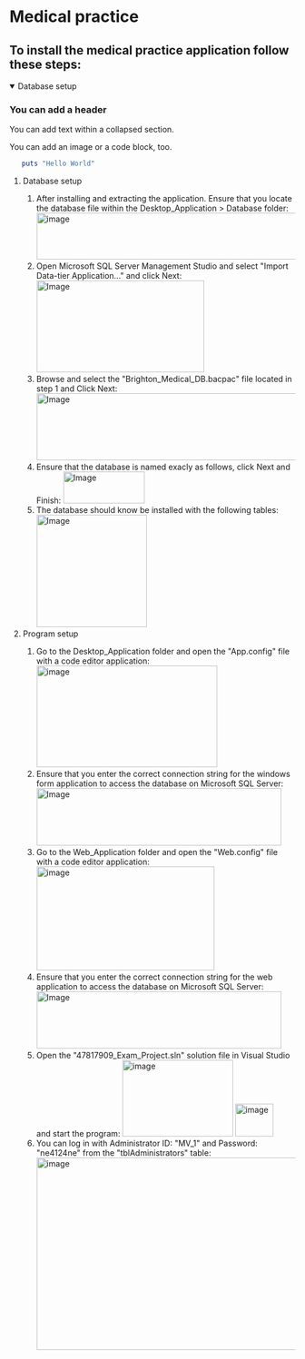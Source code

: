 # Medical practice
## To install the medical practice application follow these steps:
<details open>

<summary>Database setup</summary>

### You can add a header

You can add text within a collapsed section.

You can add an image or a code block, too.

```ruby
   puts "Hello World"
```

</details>

<ol>
  <li>Database setup</li>
  <ol class="lead">
    <li>
        After installing and extracting the application. Ensure that you locate the database file within the Desktop_Application > Database folder:
        <img width="652" height="82" alt="image" src="https://github.com/user-attachments/assets/4436ceff-0d33-4e5d-9cd4-b2d033c57a8f" />
    </li>
    <li>
        Open Microsoft SQL Server Management Studio and select "Import Data-tier Application..." and click Next:
        <img width="295" height="162" alt="Image" src="https://github.com/user-attachments/assets/328f62a0-c9d6-40a1-a446-3f7e7d546bb2" />
    </li>
    <li>
        Browse and select the "Brighton_Medical_DB.bacpac" file located in step 1 and Click Next:
        <img width="502" height="118" alt="Image" src="https://github.com/user-attachments/assets/2f46733d-d73a-4bff-a0c3-d1f716b047b2" />
    </li>
    <li>
        Ensure that the database is named exacly as follows, click Next and Finish:
        <img width="143" height="56" alt="Image" src="https://github.com/user-attachments/assets/c47bb0db-885c-41cd-b2bd-df21b7ec6876" />
    </li>
     <li>
        The database should know be installed with the following tables:      
        <img width="194" height="198" alt="Image" src="https://github.com/user-attachments/assets/201e0814-30d5-4d14-9a9c-ab943e184c42" />
    </li>
  </ol>
  <li>Program setup</li>
  <ol>
      <li>
        Go to the Desktop_Application folder and open the "App.config" file with a code editor application:
        <img width="318" height="179" alt="image" src="https://github.com/user-attachments/assets/2c098a0a-e6ef-420c-b81e-974b4a08f009" />
      </li>
      <li>
          Ensure that you enter the correct connection string for the windows form application to access the database on Microsoft SQL Server:
          <img width="431" height="101" alt="Image" src="https://github.com/user-attachments/assets/e6424862-a202-4e45-9854-48ff17e156cb" />
      </li>
      <li>
          Go to the Web_Application folder and open the "Web.config" file with a code editor application:
          <img width="313" height="183" alt="image" src="https://github.com/user-attachments/assets/c71ff579-fa2a-481d-a14e-0e9388b31a4f" />
      </li>
      <li>
          Ensure that you enter the correct connection string for the web application to access the database on Microsoft SQL Server:
          <img width="431" height="101" alt="Image" src="https://github.com/user-attachments/assets/e6424862-a202-4e45-9854-48ff17e156cb" />
      </li>
      <li>
          Open the "47817909_Exam_Project.sln" solution file in Visual Studio and start the program:
          <img width="195" height="135" alt="image" src="https://github.com/user-attachments/assets/195b65b8-81a7-42f9-bf60-504707f9d93c" />
          <img width="67" height="58" alt="image" src="https://github.com/user-attachments/assets/a6b7730a-b503-4047-9bc6-1f8ce6027ef9" />
      </li>
      <li>
           You can log in with Administrator ID: "MV_1" and Password: "ne4124ne" from the "tblAdministrators" table:
          <img width="502" height="339" alt="image" src="https://github.com/user-attachments/assets/f8ab5f4b-02e8-4e79-b5af-8e4def82f5f7" />
      </li>
    </ol>
</ol>
